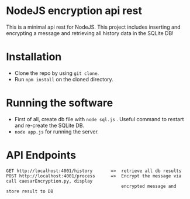 # NodeJS encryption api rest

This is a minimal api rest for NodeJS. This project includes inserting and encrypting a message and retrieving all history data in the SQLite DB!

# Installation

* Clone the repo by using ```git clone```.
* Run ```npm install``` on the cloned directory.

# Running the software

* First of all, create db file with ```node sql.js``` . Useful command to restart and re-create the SQLite DB.
* ```node app.js``` for running the server.

# API Endpoints

```
GET http://localhost:4001/history       =>  retrieve all db results
POST http://localhost:4001/process      =>  Encrypt the message via call caesarEncryption.py, display
                                            encrypted message and store result to DB
```
